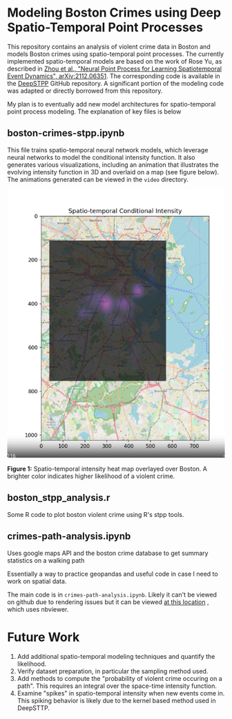 # Modeling Boston Crimes using Deep Spatio-Temporal Point Processes 

This repository contains an analysis of violent crime data in Boston and models Boston crimes using spatio-temporal point processes. The currently implemented spatio-temporal models are based on the work of Rose Yu, as described in [Zhou et al., "Neural Point Process for Learning Spatiotemporal Event Dynamics", arXiv:2112.06351](https://arxiv.org/abs/2112.06351). The corresponding code is available in the [DeepSTPP](https://github.com/Rose-STL-Lab/DeepSTPP/tree/master) GitHub repository. A significant portion of the modeling code was adapted or directly borrowed from this repository.

My plan is to eventually add new model architectures for spatio-temporal point process modeling. The explanation of key files is below


## boston-crimes-stpp.ipynb

This file trains spatio-temporal neural network models, which leverage neural networks to model the conditional intensity function. It also generates various visualizations, including an animation that illustrates the evolving intensity function in 3D and overlaid on a map (see figure below). The animations generated can be viewed in the `video` directory.

![boston conditional intensity field](doc/boston_violent_crime_intensity_field.png)

**Figure 1:** Spatio-temporal intensity heat map overlayed over Boston. A brighter color indicates higher likelihood of a violent crime.

## boston_stpp_analysis.r

Some R code to plot boston violent crime using R's stpp tools.


## crimes-path-analysis.ipynb

Uses google maps API and the boston crime database to get summary statistics on a walking path


Essentially a way to practice geopandas and useful code in case I need to work on spatial data.

The main code is in `crimes-path-analysis.ipynb`.  Likely it can't be viewed on github due to rendering issues but
it can be viewed [at this location](https://nbviewer.org/github/jaime-varela/bostonCrimeVisualizationOnPath/blob/main/crimes-path-analysis.ipynb) , which uses nbviewer.



# Future Work

1. Add additional spatio-temporal modeling techniques and quantify the likelihood.
2. Verify dataset preparation, in particular the sampling method used.
3. Add methods to compute the "probability of violent crime occuring on a path". This requires an integral over the space-time intensity function.
4. Examine "spikes" in spatio-temporal intensity when new events come in. This spiking behavior is likely due to the kernel based method used in DeepSTTP.